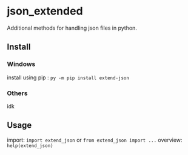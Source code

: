# json_extended
Additional methods for handling json files in python.

## Install

### Windows
install using pip : ```py -m pip install extend-json```

### Others
idk

## Usage
import: ```import extend_json``` or ```from extend_json import ...```
overview: ```help(extend_json)```